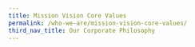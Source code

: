 ```yaml
---
title: Mission Vision Core Values
permalink: /who-we-are/mission-vision-core-values/
third_nav_title: Our Corporate Philosophy
---
```


